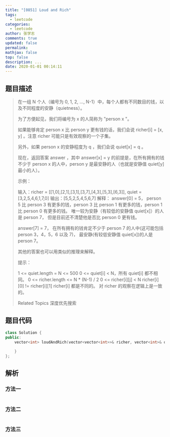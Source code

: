 ```yaml
---
title: "[0851] Loud and Rich"
tags:
  - leetcode
categories:
  - leetcode
author: 张学志
comments: true
updated: false
permalink:
mathjax: false
top: false
description: ...
date: 2020-01-01 00:14:11
---
```


## 题目描述

> 在一组 N 个人（编号为 0, 1, 2, ..., N-1）中，每个人都有不同数目的钱，以及不同程度的安静（quietness）。 
> 
> 为了方便起见，我们将编号为 x 的人简称为 "person x "。 
> 
> 如果能够肯定 person x 比 person y 更有钱的话，我们会说 richer[i] = [x, y] 。注意 richer 可能只是有效观察的一个子集。 
> 
> 另外，如果 person x 的安静程度为 q ，我们会说 quiet[x] = q 。 
> 
> 现在，返回答案 answer ，其中 answer[x] = y 的前提是，在所有拥有的钱不少于 person x 的人中，person y 是最安静的人（也就是安静值 quiet[y] 最小的人）。 
> 
> 示例： 
> 
> 输入：richer = [[1,0],[2,1],[3,1],[3,7],[4,3],[5,3],[6,3]], quiet = [3,2,5,4,6,1,7,0]
> 输出：[5,5,2,5,4,5,6,7]
> 解释： 
> answer[0] = 5，
> person 5 比 person 3 有更多的钱，person 3 比 person 1 有更多的钱，person 1 比 person 0 有更多的钱。
> 唯一较为安静（有较低的安静值 quiet[x]）的人是 person 7，
> 但是目前还不清楚他是否比 person 0 更有钱。
> 
> answer[7] = 7，
> 在所有拥有的钱肯定不少于 person 7 的人中(这可能包括 person 3，4，5，6 以及 7)，
> 最安静(有较低安静值 quiet[x])的人是 person 7。
> 
> 其他的答案也可以用类似的推理来解释。
> 
> 
> 提示： 
> 
> 
> 1 <= quiet.length = N <= 500 
> 0 <= quiet[i] < N，所有 quiet[i] 都不相同。 
> 0 <= richer.length <= N * (N-1) / 2 
> 0 <= richer[i][j] < N 
> richer[i][0] != richer[i][1] 
> richer[i] 都是不同的。 
> 对 richer 的观察在逻辑上是一致的。 
> 
> Related Topics 深度优先搜索

## 题目代码

```cpp
class Solution {
public:
    vector<int> loudAndRich(vector<vector<int>>& richer, vector<int>& quiet) {
        
    }
};
```

## 解析

### 方法一

```cpp

```

### 方法二

```cpp

```

### 方法三

```cpp

```

